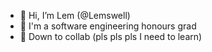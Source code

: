 - 👋 Hi, I’m Lem (@Lemswell)
- 🌱 I'm a software engineering honours grad
- 🙏 Down to collab (pls pls pls I need to learn)

<!---
Lemswell/Lemswell is a ✨ special ✨ repository because its `README.md` (this file) appears on your GitHub profile.
You can click the Preview link to take a look at your changes.
--->
